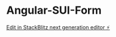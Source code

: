 # Angular-SUI-Form

[Edit in StackBlitz next generation editor ⚡️](https://stackblitz.com/~/github.com/VictorIdowu/Angular-SUI-Form)
